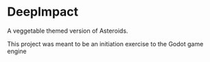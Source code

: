 # DeepImpact

A veggetable themed version of Asteroids.

This project was meant to be an initiation exercise to the Godot game engine
